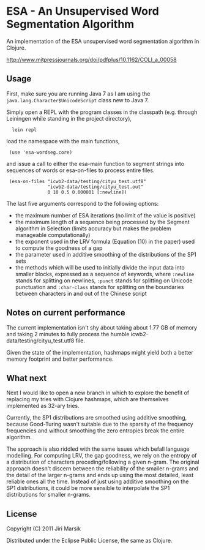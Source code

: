 # ESA - An Unsupervised Word Segmentation Algorithm

An implementation of the ESA unsupervised word segmentation algorithm
in Clojure.

http://www.mitpressjournals.org/doi/pdfplus/10.1162/COLI_a_00058

## Usage

First, make sure you are running Java 7 as I am using the
`java.lang.Character$UnicodeScript` class new to Java 7.

Simply open a REPL with the program classes in the classpath
(e.g. through Leiningen while standing in the project directory),

      lein repl

load the namespace with the main functions,

     (use 'esa-wordseg.core)

and issue a call to either the esa-main function to segment strings
into sequences of words or esa-on-files to process entire files.

     (esa-on-files "icwb2-data/testing/cityu_test.utf8"
                   "icwb2-data/testing/cityu_test.out"
                   0 10 0.5 0.000001 [:newline])

The last five arguments correspond to the following options:

* the maximum number of ESA iterations (no limit of the value is
  positive)
* the maximum length of a sequence being processed by the Segment
  algorithm in Selection (limits accuracy but makes the problem
  manageable computationally)
* the exponent used in the LRV formula (Equation (10) in the
  paper) used to compute the goodness of a gap
* the parameter used in additive smoothing of the distributions of
  the SP1 sets
* the methods which will be used to initially divide the input
  data into smaller blocks, expressed as a sequence of keywords,
  where `:newline` stands for splitting on newlines, `:punct` stands
  for splitting on Unicode punctuation and `:char-class` stands for
  splitting on the boundaries between characters in and out of the
  Chinese script

## Notes on current performance

The current implementation isn't shy about taking about 1.77 GB of
memory and taking 2 minutes to fully process the humble
icwb2-data/testing/cityu_test.utf8 file.

Given the state of the implementation, hashmaps might yield both a
better memory footprint and better performance.

## What next

Next I would like to open a new branch in which to explore the benefit
of replacing my tries with Clojure hashmaps, which are themselves
implemented as 32-ary tries.

Currently, the SP1 distributions are smoothed using additive
smoothing, because Good-Turing wasn't suitable due to the sparsity of
the frequency frequencies and without smoothing the zero entropies
break the entire algorithm.

The approach is also riddled with the same issues which befall
language modelling. For computing LRV, the gap goodness, we rely on
the entropy of a distribution of characters preceding/following a
given n-gram. The original approach doesn't discern between the
reliability of the smaller n-grams and the detail of the larger
n-grams and ends up using the most detailed, least reliable ones all
the time. Instead of just using additive smoothing on the SP1
distributions, it could be more sensible to interpolate the SP1
distributions for smaller n-grams.

## License

Copyright (C) 2011 Jiri Marsik

Distributed under the Eclipse Public License, the same as Clojure.
